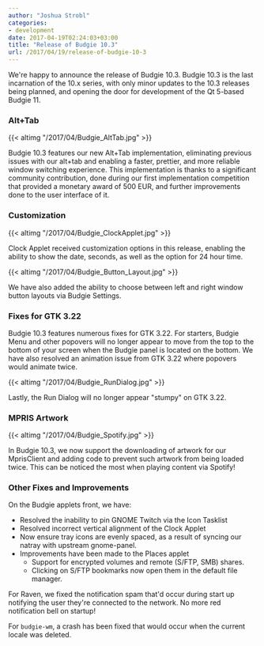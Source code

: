 ```yaml
---
author: "Joshua Strobl"
categories:
- development
date: 2017-04-19T02:24:03+03:00
title: "Release of Budgie 10.3"
url: /2017/04/19/release-of-budgie-10-3
---
```


We're happy to announce the release of Budgie 10.3. Budgie 10.3 is the last incarnation of the 10.x series, with only minor updates to the 10.3 releases being planned, and opening the door for development of the Qt 5-based Budgie 11.

### Alt+Tab

{{< altimg "/2017/04/Budgie_AltTab.jpg" >}}

Budgie 10.3 features our new Alt+Tab implementation, eliminating previous issues with our alt+tab and enabling a faster, prettier, and more reliable window switching experience. This implementation is thanks to a significant community contribution, done during our first implementation competition that provided a monetary award of 500 EUR, and further improvements done to the user interface of it.

### Customization

{{< altimg "/2017/04/Budgie_ClockApplet.jpg" >}}

Clock Applet received customization options in this release, enabling the ability to show the date, seconds, as well as the option for 24 hour time.

{{< altimg "/2017/04/Budgie_Button_Layout.jpg" >}}

We have also added the ability to choose between left and right window button layouts via Budgie Settings.

### Fixes for GTK 3.22

Budgie 10.3 features numerous fixes for GTK 3.22. For starters, Budgie Menu and other popovers will no longer appear to move from the top to the bottom of your screen when the Budgie panel is located on the bottom. We have also resolved an animation issue from GTK 3.22 where popovers would animate twice.

{{< altimg "/2017/04/Budgie_RunDialog.jpg" >}}

Lastly, the Run Dialog will no longer appear "stumpy" on GTK 3.22.

### MPRIS Artwork

{{< altimg "/2017/04/Budgie_Spotify.jpg" >}}

In Budgie 10.3, we now support the downloading of artwork for our MprisClient and adding code to prevent such artwork from being loaded twice. This can be noticed the most when playing content via Spotify!

### Other Fixes and Improvements

On the Budgie applets front, we have:

- Resolved the inability to pin GNOME Twitch via the Icon Tasklist
- Resolved incorrect vertical alignment of the Clock Applet
- Now ensure tray icons are evenly spaced, as a result of syncing our natray with upstream gnome-panel.
- Improvements have been made to the Places applet
  - Support for encrypted volumes and remote (S/FTP, SMB) shares.
  - Clicking on S/FTP bookmarks now open them in the default file manager.

For Raven, we fixed the notification spam that'd occur during start up notifying the user they're connected to the network. No more red notification bell on startup!

For `budgie-wm`, a crash has been fixed that would occur when the current locale was deleted.